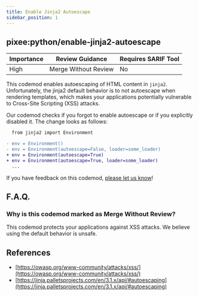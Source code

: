 ```yaml
---
title: Enable Jinja2 Autoescape
sidebar_position: 1
---
```


## pixee:python/enable-jinja2-autoescape

| Importance | Review Guidance      | Requires SARIF Tool |
|------------|----------------------|---------------------|
 | High       | Merge Without Review | No                  |

This codemod enables autoescaping of HTML content in `jinja2`. Unfortunately, the jinja2
default behavior is to not autoescape when rendering templates, which makes your applications
potentially vulnerable to Cross-Site Scripting (XSS) attacks.

Our codemod checks if you forgot to enable autoescape or if you explicitly disabled it. The change looks as follows:

```diff
  from jinja2 import Environment

- env = Environment()
- env = Environment(autoescape=False, loader=some_loader)
+ env = Environment(autoescape=True)
+ env = Environment(autoescape=True, loader=some_loader)
  ...
```

If you have feedback on this codemod, [please let us know](mailto:feedback@pixee.ai)!

## F.A.Q. 

### Why is this codemod marked as Merge Without Review?

This codemod protects your applications against XSS attacks. We believe using the default behavior is unsafe.

## References
* [https://owasp.org/www-community/attacks/xss/](https://owasp.org/www-community/attacks/xss/)
* [https://jinja.palletsprojects.com/en/3.1.x/api/#autoescaping](https://jinja.palletsprojects.com/en/3.1.x/api/#autoescaping)
